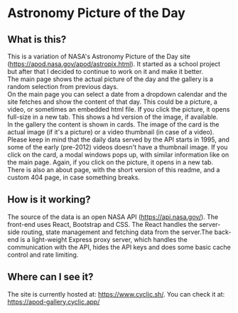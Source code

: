 # Astronomy Picture of the Day
## What is this?
This is a variation of NASA's Astronomy Picture of the Day site (https://apod.nasa.gov/apod/astropix.html). It started as a school project but after that I decided to continue to work on it and make it better.<br />
The main page shows the actual picture of the day and the gallery is a random selection from previous days.<br />
On the main page you can select a date from a dropdown calendar and the site fetches and show the content of that day. This could be a picture, a video, or sometimes an embedded html file. If you click the picture, it opens full-size in a new tab. This shows a hd version of the image, if available.<br />
In the gallery the content is shown in cards. The image of the card is the actual image (if it's a picture) or a video thumbnail (in case of a video). Please keep in mind that the daily data served by the API starts in 1995, and some of the early (pre-2012) videos doesn't have a thumbnail image. If you click on the card, a modal windows pops up, with similar information like on the main page. Again, if you click on the picture, it opens in a new tab.<br />
There is also an about page, with the short version of this readme, and a custom 404 page, in case something breaks.

## How is it working?
The source of the data is an open NASA API (https://api.nasa.gov/). The front-end uses React, Bootstrap and CSS. The React handles the server-side routing, state management and fetching data from the server.The back-end is a light-weight Express proxy server, which handles the communication with the API, hides the API keys and does some basic cache control and rate limiting.

## Where can I see it?
The site is currently hosted at: https://www.cyclic.sh/. You can check it at: https://apod-gallery.cyclic.app/
